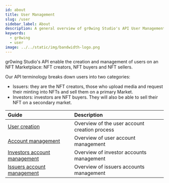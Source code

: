 ```yaml
---
id: about
title: User Management
slug: /user
sidebar_label: About
description: A general overview of gr0wing Studio's API User Management
keywords:
  - gr0wing
  - user
image: ../../static/img/bandwidth-logo.png
---
```


gr0wing Studio's API enable the creation and management of users on an NFT Marketplace: NFT creators, NFT buyers and NFT sellers.

Our API terminology breaks down users into two categories:

* Issuers: they are the NFT creators, those who upload media and request their minting into NFTs and sell them on a primary Market.
* Investors: investors are NFT buyers. They will also be able to sell their NFT on a secondary market.

| Guide | Description |
|:------|:------------|
| [User creation](user/creation) | Overview of the user account creation process |
| [Account management](user/management) | Overview of user account management |
| [Investors account management](user/investor) | Overview of investor accounts management |
| [Issuers account management](user/issuer) | Overview of issuers accounts management |
